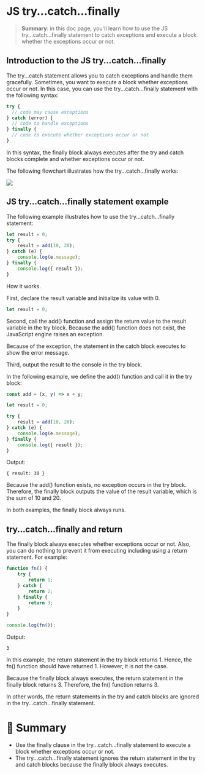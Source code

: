 # JS try...catch...finally

> __Summary__: in this doc page, you'll learn how to use the JS try...catch...finally statement to catch exceptions and execute a block whether the exceptions occur or not.

## Introduction to the JS try...catch...finally

The try...catch statement allows you to catch exceptions and handle them gracefully. Sometimes, you want to execute a block whether exceptions occur or not. In this case, you can use the try...catch...finally statement with the following syntax:

```js
try {
  // code may cause exceptions
} catch (error) {
  // code to handle exceptions
} finally {
  // code to execute whether exceptions occur or not
}
```

In this syntax, the finally block always executes after the try and catch blocks complete and whether exceptions occur or not.

The following flowchart illustrates how the try...catch...finally works:

<img src="https://www.javascripttutorial.net/wp-content/uploads/2022/01/javascript-try-catch-finally.svg">

## JS try...catch...finally statement example

The following example illustrates how to use the try...catch...finally statement:

```js
let result = 0;
try {
    result = add(10, 20);
} catch (e) {
    console.log(e.message);
} finally {
    console.log({ result });
}
```

How it works.

First, declare the result variable and initialize its value with 0.

```js
let result = 0;
```

Second, call the add() function and assign the return value to the result variable in the try block. Because the add() function does not exist, the JavaScript engine raises an exception.

Because of the exception, the statement in the catch block executes to show the error message.

Third, output the result to the console in the try block.

In the following example, we define the add() function and call it in the try block:

```js
const add = (x, y) => x + y;

let result = 0;

try {
    result = add(10, 20);
} catch (e) {
    console.log(e.message);
} finally {
    console.log({ result });
}
```

Output:

```
{ result: 30 }
```

Because the add() function exists, no exception occurs in the try block. Therefore, the finally block outputs the value of the result variable, which is the sum of 10 and 20.

In both examples, the finally block always runs.

## try...catch...finally and return

The finally block always executes whether exceptions occur or not. Also, you can do nothing to prevent it from executing including using a return statement. For example:

```js
function fn() {
    try {
        return 1;
    } catch {
        return 2;
    } finally {
        return 3;
    }
}

console.log(fn());
```

Output:

```
3
```

In this example, the return statement in the try block returns 1. Hence, the fn() function should have returned 1. However, it is not the case.

Because the finally block always executes, the return statement in the finally block returns 3. Therefore, the fn() function returns 3.

In other words, the return statements in the try and catch blocks are ignored in the try...catch...finally statement.

# :memo: Summary

- Use the finally clause in the try...catch...finally statement to execute a block whether exceptions occur or not.
- The try...catch...finally statement ignores the return statement in the try and catch blocks because the finally block always executes.
